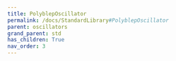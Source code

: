 ```yaml
---
title: PolyblepOscillator
permalink: /docs/StandardLibrary#PolyblepOscillator
parent: oscillators
grand_parent: std
has_children: True
nav_order: 3
---
```

